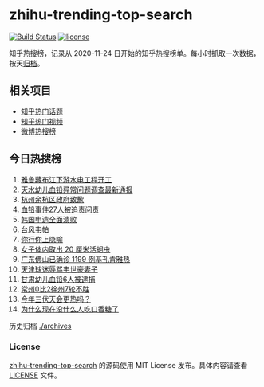 # zhihu-trending-top-search

[![Build Status](https://github.com/justjavac/zhihu-trending-top-search/workflows/ci/badge.svg?branch=main)](https://github.com/justjavac/zhihu-trending-top-search/actions)
[![license](https://img.shields.io/github/license/justjavac/zhihu-trending-top-search)](https://github.com/justjavac/zhihu-trending-top-search/blob/main/LICENSE)

知乎热搜榜，记录从 2020-11-24 日开始的知乎热搜榜单。每小时抓取一次数据，按天[归档](./archives)。

## 相关项目

- [知乎热门话题](https://github.com/justjavac/zhihu-trending-hot-questions)
- [知乎热门视频](https://github.com/justjavac/zhihu-trending-hot-video)
- [微博热搜榜](https://github.com/justjavac/weibo-trending-hot-search)

## 今日热搜榜

<!-- BEGIN -->
<!-- 最后更新时间 Mon Jul 21 2025 07:22:53 GMT+0800 (China Standard Time) -->

1. [雅鲁藏布江下游水电工程开工](https://www.zhihu.com/search?q=%E9%9B%85%E9%B2%81%E8%97%8F%E5%B8%83%E6%B1%9F%E4%B8%8B%E6%B8%B8%E6%B0%B4%E7%94%B5%E5%B7%A5%E7%A8%8B%E5%BC%80%E5%B7%A5)
1. [天水幼儿血铅异常问题调查最新通报](https://www.zhihu.com/search?q=%E5%A4%A9%E6%B0%B4%E5%B9%BC%E5%84%BF%E8%A1%80%E9%93%85%E5%BC%82%E5%B8%B8%E9%97%AE%E9%A2%98%E8%B0%83%E6%9F%A5%E6%9C%80%E6%96%B0%E9%80%9A%E6%8A%A5)
1. [杭州余杭区政府致歉](https://www.zhihu.com/search?q=%E6%9D%AD%E5%B7%9E%E4%BD%99%E6%9D%AD%E5%8C%BA%E6%94%BF%E5%BA%9C%E8%87%B4%E6%AD%89)
1. [血铅事件27人被追责问责](https://www.zhihu.com/search?q=%E8%A1%80%E9%93%85%E4%BA%8B%E4%BB%B627%E4%BA%BA%E8%A2%AB%E8%BF%BD%E8%B4%A3%E9%97%AE%E8%B4%A3)
1. [韩国申遗全面溃败](https://www.zhihu.com/search?q=%E9%9F%A9%E5%9B%BD%E7%94%B3%E9%81%97%E5%85%A8%E9%9D%A2%E6%BA%83%E8%B4%A5)
1. [台风韦帕](https://www.zhihu.com/search?q=%E5%8F%B0%E9%A3%8E%E9%9F%A6%E5%B8%95)
1. [你行你上隐喻](https://www.zhihu.com/search?q=%E4%BD%A0%E8%A1%8C%E4%BD%A0%E4%B8%8A%E9%9A%90%E5%96%BB)
1. [女子体内取出 20 厘米活蛔虫](https://www.zhihu.com/search?q=%E5%A5%B3%E5%AD%90%E4%BD%93%E5%86%85%E5%8F%96%E5%87%BA%2020%20%E5%8E%98%E7%B1%B3%E6%B4%BB%E8%9B%94%E8%99%AB)
1. [广东佛山已确诊 1199 例基孔肯雅热](https://www.zhihu.com/search?q=%E5%B9%BF%E4%B8%9C%E4%BD%9B%E5%B1%B1%E5%B7%B2%E7%A1%AE%E8%AF%8A%201199%20%E4%BE%8B%E5%9F%BA%E5%AD%94%E8%82%AF%E9%9B%85%E7%83%AD)
1. [天津球迷辱骂韦世豪妻子](https://www.zhihu.com/search?q=%E5%A4%A9%E6%B4%A5%E7%90%83%E8%BF%B7%E8%BE%B1%E9%AA%82%E9%9F%A6%E4%B8%96%E8%B1%AA%E5%A6%BB%E5%AD%90)
1. [甘肃幼儿血铅6人被逮捕](https://www.zhihu.com/search?q=%E7%94%98%E8%82%83%E5%B9%BC%E5%84%BF%E8%A1%80%E9%93%856%E4%BA%BA%E8%A2%AB%E9%80%AE%E6%8D%95)
1. [常州0比2徐州7轮不胜](https://www.zhihu.com/search?q=%E5%B8%B8%E5%B7%9E0%E6%AF%942%E5%BE%90%E5%B7%9E7%E8%BD%AE%E4%B8%8D%E8%83%9C)
1. [今年三伏天会更热吗？](https://www.zhihu.com/search?q=%E4%BB%8A%E5%B9%B4%E4%B8%89%E4%BC%8F%E5%A4%A9%E4%BC%9A%E6%9B%B4%E7%83%AD%E5%90%97%EF%BC%9F)
1. [为什么现在没什么人吃口香糖了](https://www.zhihu.com/search?q=%E4%B8%BA%E4%BB%80%E4%B9%88%E7%8E%B0%E5%9C%A8%E6%B2%A1%E4%BB%80%E4%B9%88%E4%BA%BA%E5%90%83%E5%8F%A3%E9%A6%99%E7%B3%96%E4%BA%86)

<!-- END -->

历史归档 [./archives](./archives)

### License

[zhihu-trending-top-search](https://github.com/justjavac/zhihu-trending-top-search) 的源码使用 MIT License
发布。具体内容请查看 [LICENSE](./LICENSE) 文件。
